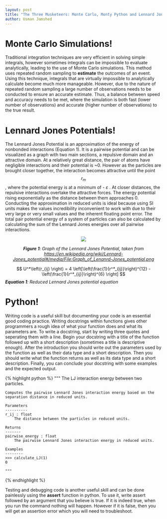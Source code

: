 ```yaml
---
layout: post
title: "The Three Musketeers: Monte Carlo, Monty Python and Lennard Jones"
author: Usman Jamshed
---
```


# Monte Carlo Simulations!
Traditional integration techniques are very efficient in solving simple integrals, however sometimes integrals can be impossible to evaluate analytically, leading to the use of Monte Carlo simulations. This method uses repeated random sampling to **estimate** the outcomes of an event. Using this technique, integrals that are virtually impossible to analytically calculate become much more manageable. However, due to the nature of repeated random sampling a large number of observations needs to be conducted to ensure an accurate estimate. Thus, a balance between speed and accuracy needs to be met, where the simulation is both fast (lower number of observations) and accurate (higher number of observations) to the true result.

# Lennard Jones Potentials!
The Lennard Jones Potential is an approximation of the energy of nonbonded interactions (Equation 1). It is a pairwise potential and can be visualized as a graph with two main sections, a repulsive domain and an attractive domain. At a relatively great distance, the pair of atoms have negligible interactions and their potential is ~0. However as the particles are brought closer together, the interaction becomes attractive until the point $$r_m$$, where the potential energy is at a minimum of - $\varepsilon$ . At closer distances, the repulsive interactions overtake the attractive forces. The energy potential rising exponentially as the distance between them approaches 0. Conducting the approximation in reduced units is ideal because using SI units makes the values incredibility inconvenient to work with due to their very large or very small values and the inherent floating point error. The total pair potential energy of a system of particles can also be calculated by calculating the sum of the Lennard Jones energies over all pairwise interactions. 

<center>

<img src = '{{ "/images/Lennard-Jones_potential.png" | relative_url }}'>  

***Figure 1**: Graph of the Lennard Jones Potential, taken from https://en.wikipedia.org/wiki/Lennard-Jones_potential#/media/File:Graph_of_Lenanrd-Jones_potential.png*
</center>


$$ U^*\left(r_{ij} \right) = 4 \left[\left(\frac{1}{r^*_{ij}}\right)^{12} -\left(\frac{1}{r^*_{ij}}\right)^{6} \right] $$
***Equation 1**: Reduced Lennard Jones potential equation*

# Python!
Writing code is a useful skill but documenting your code is an essential good coding practice. Writing docstrings within functions gives other programmers a rough idea of what your function does and what its parameters are. To write a docstring, start by writing three quotes and seperating them with a line. Begin your docstring with a title of the function followed up with a short description (sometimes a title is descriptive enough). After the introduction you should write out the parameters used by the function as well as their data type and a short description. Then you should write what the function returns as well as its data type and a short description. Finally, you can conclude your docstring with some examples and the expected output. 


{% highlight python %}
    """
    The LJ interaction energy between two particles.

    Computes the pairwise Lennard Jones interaction energy based on the separation distance in reduced units.

    Parameters
    ----------
    r_ij : float
        The distance between the particles in reduced units.
    
    Returns
    -------
    pairwise_energy : float
        The pairwise Lennard Jones interaction energy in reduced units.

    Examples
    --------
    >>> calculate_LJ(1)
    0

    """
{% endhighlight %}


Testing and debugging code is another useful skill and can be done painlessly using the **assert** function in python. To use it, write assert followed by an argument that you believe is true. If it is indeed true, when you run the command nothing will happen. However if it is false, then you will get an assertion error which you will need to troubleshoot.  
